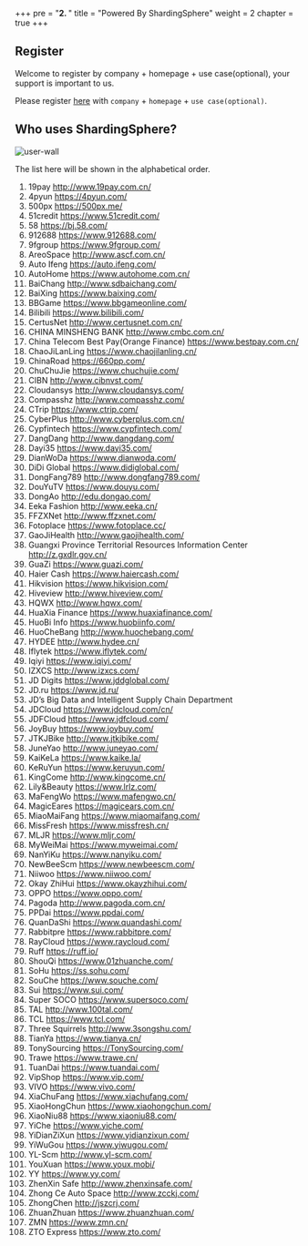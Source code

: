 +++
pre = "<b>2. </b>"
title = "Powered By ShardingSphere"
weight = 2
chapter = true
+++

## Register

Welcome to register by company + homepage + use case(optional), your support is important to us.

Please register [here](https://github.com/sharding-sphere/sharding-sphere/issues/234) with `company` + `homepage` + `use case(optional)`.

## Who uses ShardingSphere?
 
![user-wall](https://shardingsphere.apache.org/community/image/poweredby/user-wall.png)

The list here will be shown in the alphabetical order.

1. 19pay http://www.19pay.com.cn/
1. 4pyun https://4pyun.com/
1. 500px https://500px.me/
1. 51credit https://www.51credit.com/
1. 58 https://bj.58.com/
1. 912688 https://www.912688.com/
1. 9fgroup https://www.9fgroup.com/
1. AreoSpace http://www.ascf.com.cn/
1. Auto Ifeng https://auto.ifeng.com/
1. AutoHome https://www.autohome.com.cn/
1. BaiChang http://www.sdbaichang.com/
1. BaiXing https://www.baixing.com/
1. BBGame https://www.bbgameonline.com/
1. Bilibili https://www.bilibili.com/
1. CertusNet http://www.certusnet.com.cn/
1. CHINA MINSHENG BANK http://www.cmbc.com.cn/
1. China Telecom Best Pay(Orange Finance) https://www.bestpay.com.cn/
1. ChaoJiLanLing https://www.chaojilanling.cn/
1. ChinaRoad https://660pp.com/
1. ChuChuJie https://www.chuchujie.com/
1. CIBN http://www.cibnvst.com/ 
1. Cloudansys http://www.cloudansys.com/
1. Compasshz http://www.compasshz.com/
1. CTrip https://www.ctrip.com/
1. CyberPlus http://www.cyberplus.com.cn/
1. Cypfintech https://www.cypfintech.com/
1. DangDang http://www.dangdang.com/
1. Dayi35 https://www.dayi35.com/
1. DianWoDa https://www.dianwoda.com/
1. DiDi Global https://www.didiglobal.com/
1. DongFang789 http://www.dongfang789.com/
1. DouYuTV https://www.douyu.com/
1. DongAo http://edu.dongao.com/
1. Eeka Fashion http://www.eeka.cn/
1. FFZXNet http://www.ffzxnet.com/
1. Fotoplace https://www.fotoplace.cc/
1. GaoJiHealth http://www.gaojihealth.com/
1. Guangxi Province Territorial Resources Information Center http://z.gxdlr.gov.cn/
1. GuaZi https://www.guazi.com/
1. Haier Cash https://www.haiercash.com/
1. Hikvision https://www.hikvision.com/ 
1. Hiveview http://www.hiveview.com/
1. HQWX http://www.hqwx.com/
1. HuaXia Finance https://www.huaxiafinance.com/
1. HuoBi Info https://www.huobiinfo.com/
1. HuoCheBang http://www.huochebang.com/
1. HYDEE http://www.hydee.cn/
1. Iflytek https://www.iflytek.com/
1. Iqiyi https://www.iqiyi.com/
1. IZXCS http://www.izxcs.com/
1. JD Digits https://www.jddglobal.com/
1. JD.ru https://www.jd.ru/
1. JD’s Big Data and Intelligent Supply Chain Department
1. JDCloud https://www.jdcloud.com/cn/
1. JDFCloud https://www.jdfcloud.com/
1. JoyBuy https://www.joybuy.com/
1. JTKJBike http://www.jtkjbike.com/ 
1. JuneYao http://www.juneyao.com/
1. KaiKeLa https://www.kaike.la/
1. KeRuYun https://www.keruyun.com/
1. KingCome http://www.kingcome.cn/
1. Lily&Beauty https://www.lrlz.com/
1. MaFengWo https://www.mafengwo.cn/
1. MagicEares https://magicears.com.cn/
1. MiaoMaiFang https://www.miaomaifang.com/
1. MissFresh https://www.missfresh.cn/
1. MLJR https://www.mljr.com/
1. MyWeiMai https://www.myweimai.com/
1. NanYiKu https://www.nanyiku.com/
1. NewBeeScm https://www.newbeescm.com/
1. Niiwoo https://www.niiwoo.com/
1. Okay ZhiHui https://www.okayzhihui.com/
1. OPPO https://www.oppo.com/
1. Pagoda http://www.pagoda.com.cn/
1. PPDai https://www.ppdai.com/
1. QuanDaShi https://www.quandashi.com/
1. Rabbitpre https://www.rabbitpre.com/
1. RayCloud https://www.raycloud.com/
1. Ruff https://ruff.io/
1. ShouQi https://www.01zhuanche.com/
1. SoHu https://ss.sohu.com/
1. SouChe https://www.souche.com/
1. Sui https://www.sui.com/
1. Super SOCO https://www.supersoco.com/
1. TAL http://www.100tal.com/
1. TCL https://www.tcl.com/
1. Three Squirrels http://www.3songshu.com/
1. TianYa https://www.tianya.cn/
1. TonySourcing  https://TonySourcing.com/
1. Trawe https://www.trawe.cn/
1. TuanDai https://www.tuandai.com/
1. VipShop https://www.vip.com/
1. VIVO https://www.vivo.com/
1. XiaChuFang https://www.xiachufang.com/
1. XiaoHongChun https://www.xiaohongchun.com/
1. XiaoNiu88 https://www.xiaoniu88.com/
1. YiChe https://www.yiche.com/
1. YiDianZiXun https://www.yidianzixun.com/
1. YiWuGou https://www.yiwugou.com/
1. YL-Scm http://www.yl-scm.com/
1. YouXuan https://www.youx.mobi/
1. YY https://www.yy.com/
1. ZhenXin Safe http://www.zhenxinsafe.com/
1. Zhong Ce Auto Space http://www.zcckj.com/
1. ZhongChen http://jszcrj.com/
1. ZhuanZhuan https://www.zhuanzhuan.com/
1. ZMN https://www.zmn.cn/
1. ZTO Express https://www.zto.com/
